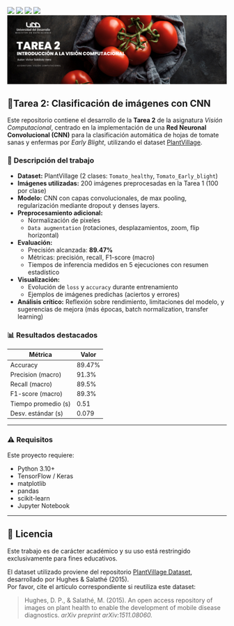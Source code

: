 <p align="left">
   <img src="https://img.shields.io/badge/Status-Terminado-green?style=plastic">
   <img src="https://img.shields.io/badge/Python-3776AB?style=plastic&logo=python&logoColor=white"/>
   <img src="https://img.shields.io/badge/TensorFlow-%23FF6F00.svg?style=plastic&logo=TensorFlow&logoColor=white"/>
   <img src="https://img.shields.io/badge/Jupyter-%23e58f1a.svg?style=plastic&logo=Jupyter&logoColor=white"/>

<img src="./assets/banner-computer-vision2.png"/>

## 🌿**Tarea 2: Clasificación de imágenes con CNN**
Este repositorio contiene el desarrollo de la **Tarea 2** de la asignatura *Visión Computacional*, centrado en la implementación de una **Red Neuronal Convolucional (CNN)** para la clasificación automática de hojas de tomate sanas y enfermas por *Early Blight*, utilizando el dataset [PlantVillage](https://www.kaggle.com/datasets/emmarex/plantdisease).

### 🧪 **Descripción del trabajo**

- **Dataset:** PlantVillage (2 clases: `Tomato_healthy`, `Tomato_Early_blight`)
- **Imágenes utilizadas:** 200 imágenes preprocesadas en la Tarea 1 (100 por clase)
- **Modelo:** CNN con capas convolucionales, de max pooling, regularización mediante dropout y denses layers.
- **Preprocesamiento adicional:**
  - Normalización de pixeles
  - `Data augmentation` (rotaciones, desplazamientos, zoom, flip horizontal)
- **Evaluación:**
  - Precisión alcanzada: **89.47%**
  - Métricas: precisión, recall, F1-score (macro)
  - Tiempos de inferencia medidos en 5 ejecuciones con resumen estadístico
- **Visualización:** 
  - Evolución de `loss` y `accuracy` durante entrenamiento
  - Ejemplos de imágenes predichas (aciertos y errores)
- **Análisis crítico:** Reflexión sobre rendimiento, limitaciones del modelo, y sugerencias de mejora (más épocas, batch normalization, transfer learning)

### 📊 **Resultados destacados**

| Métrica               | Valor     |
|------------------------|-----------|
| Accuracy               | 89.47%    |
| Precision (macro)      | 91.3%     |
| Recall (macro)         | 89.5%     |
| F1-score (macro)       | 89.3%     |
| Tiempo promedio (s)    | 0.51      |
| Desv. estándar (s)     | 0.079     |

---

### ⚠️ **Requisitos**

Este proyecto requiere:

- Python 3.10+
- TensorFlow / Keras
- matplotlib
- pandas
- scikit-learn
- Jupyter Notebook

---

## 📄 Licencia

Este trabajo es de carácter académico y su uso está restringido exclusivamente para fines educativos.

El dataset utilizado proviene del repositorio [PlantVillage Dataset](https://github.com/spMohanty/PlantVillage-Dataset), desarrollado por Hughes & Salathé (2015).  
Por favor, cite el artículo correspondiente si reutiliza este dataset:

> Hughes, D. P., & Salathé, M. (2015). An open access repository of images on plant health to enable the development of mobile disease diagnostics. *arXiv preprint arXiv:1511.08060.*
